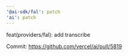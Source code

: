 ```yaml
---
'@ai-sdk/fal': patch
'ai': patch
---
```


feat(providers/fal): add transcribe

Commit: https://github.com/vercel/ai/pull/5819
